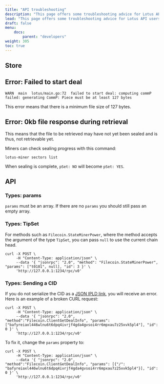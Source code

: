```yaml
---
title: "API troubleshooting"
description: "This page offers some troubleshooting advice for Lotus API users by listing some of the most common errors that they can come accross."
lead: "This page offers some troubleshooting advice for Lotus API users by listing some of the most common errors that they can come accross."
draft: false
menu:
    docs:
        parent: "developers"
weight: 305 
toc: true
---
```


## Store

## Error: Failed to start deal

```shell
WARN  main  lotus/main.go:72  failed to start deal: computing commP failed: generating CommP: Piece must be at least 127 bytes
```

This error means that there is a minimum file size of 127 bytes.

## Error: 0kb file response during retrieval

This means that the file to be retrieved may have not yet been sealed and is thus, not retrievable yet.

Miners can check sealing progress with this command:

```shell
lotus-miner sectors list
```

When sealing is complete, `pSet: NO` will become `pSet: YES`.

## API

### Types: params

`params` must be an array. If there are no `params` you should still pass an empty array.

### Types: TipSet

For methods such as `Filecoin.StateMinerPower`, where the method accepts the argument of the type `TipSet`, you can pass `null` to use the current chain head.

```shell
curl -X POST \
     -H "Content-Type: application/json" \
     --data '{ "jsonrpc": "2.0", "method": "Filecoin.StateMinerPower", "params": ["t0101", null], "id": 3 }' \
     'http://127.0.0.1:1234/rpc/v0'
```

### Types: Sending a CID

If you do not serialize the CID as a [JSON IPLD link](https://did-ipid.github.io/ipid-did-method/#txref), you will receive an error. Here is an example of a broken CURL request:

```shell
curl -X POST \
     -H "Content-Type: application/json" \
     --data '{ "jsonrpc": "2.0", "method":"Filecoin.ClientGetDealInfo", "params": ["bafyreiaxl446wlnu6t6dpq4ivrjf4gda4gvsoi4rr6mpxau7z25xvk5pl4"], "id": 0 }' \
     'http://127.0.0.1:1234/rpc/v0'
```

To fix it, change the `params` property to:

```shell
curl -X POST \
     -H "Content-Type: application/json" \
     --data '{ "jsonrpc": "2.0", "method":"Filecoin.ClientGetDealInfo", "params": [{"/": "bafyreiaxl446wlnu6t6dpq4ivrjf4gda4gvsoi4rr6mpxau7z25xvk5pl4"}], "id": 0 }' \
     'http://127.0.0.1:1234/rpc/v0'
```
